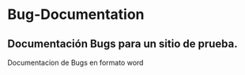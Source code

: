 # Bug-Documentation

## Documentación Bugs para un sitio de prueba. 
Documentacion de Bugs en formato word 
